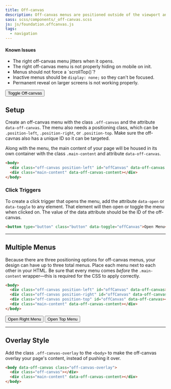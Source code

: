 ```yaml
---
title: Off-canvas
description: Off-canvas menus are positioned outside of the viewport and slide in when activated. Setting up an off-canvas layout in Foundation is super easy.
sass: scss/components/_off-canvas.scss
js: js/foundation.offcanvas.js
tags:
  - navigation
---
```


<div class="callout alert">
  <h4>Known Issues</h4>
  <ul>
    <li>The right off-canvas menu jitters when it opens.</li>
    <li>The right off-canvas menu is not properly hiding on mobile on init.</li>
    <li>Menus should not force a `scrollTop()`?</li>
    <li>Inactive menus should be <code>display: none;</code> so they can't be focused.</li>
    <li>Permanent reveal on larger screens is not working properly.</li>
  </ul>
</div>

<button class="button" type="button" data-toggle="offCanvasLeft">Toggle Off-canvas</button>

## Setup

Create an off-canvas menu with the class `.off-canvas` and the attribute `data-off-canvas`. The menu also needs a positioning class, which can be `.position-left`, `.position-right`, or `.position-top`. Make sure the off-cavnas also has a unique ID so it can be targeted.

Along with the menu, the main content of your page will be housed in its own container with the class `.main-content` and attribute `data-off-canvas`.

```html
<body>
  <div class="off-canvas position-left" id="offCanvas" data-off-canvas data-position="left"></div>
  <div class="main-content" data-off-canvas-content></div>
</body>
```

### Click Triggers

To create a click trigger that opens the menu, add the attribute `data-open` or `data-toggle` to any element. That element will then open or toggle the menu when clicked on. The value of the data attribute should be the ID of the off-canvas.

```html
<button type="button" class="button" data-toggle="offCanvas">Open Menu</button>
```

---

## Multiple Menus

Because there are three positioning options for off-canvas menus, your design can have up to three total menus. Place each menu next to each other in your HTML. Be sure that every menu comes *before* the `.main-content` wrapper&mdash;this is required for the CSS to apply correctly.

```html
<body>
  <div class="off-canvas position-left" id="offCanvas" data-off-canvas></div>
  <div class="off-canvas position-right" id="offCanvas" data-off-canvas></div>
  <div class="off-canvas position-top" id="offCanvas" data-off-canvas></div>
  <div class="main-content" data-off-canvas-content></div>
</body>
```

<button class="button" type="button" data-toggle="offCanvasRight">Open Right Menu</button>
<button class="button" type="button" data-toggle="offCanvasTop">Open Top Menu</button>

---

## Overlay Style

Add the class `.off-canvas-overlay` to the `<body>` to make the off-canvas overlay your page's content, instead of pushing it over.

```html
<body data-off-canvas class="off-canvas-overlay">
  <div class="off-canvas"></div>
  <div class="main-content" data-off-canvas-content></div>
</body>
```
